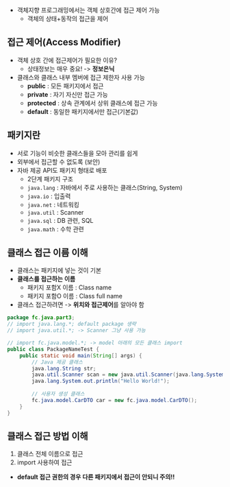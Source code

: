 - 객체지향 프로그래밍에서는 객체 상호간에 접근 제어 가능
	- 객체의 상태+동작의 접근을 제어

## 접근 제어(Access Modifier)
- 객체 상호 간에 접근제어가 필요한 이유?
	- 상태정보는 매우 중요! -> **정보은닉**
- 클래스와 클래스 내부 멤버에 접근 제한자 사용 가능
	- **public** : 모든 패키지에서 접근
	- **private** : 자기 자신만 접근 가능
	- **protected** : 상속 관계에서 상위 클래스에 접근 가능
	- **default** : 동일한 패키지에서만 접근(기본값)

## 패키지란
- 서로 기능이 비슷한 클래스들을 모아 관리를 쉽게
- 외부에서 접근할 수 없도록 (보안)
- 자바 제공 API도 패키지 형태로 배포
	- 2단계 패키지 구조
	- `java.lang` : 자바에서 주로 사용하는 클래스(String, System)
	- `java.io` : 입출력
	- `java.net` : 네트워킹
	- `java.util` : Scanner
	- `java.sql` : DB 관련, SQL
	- `java.math` : 수학 관련

## 클래스 접근 이름 이해
- 클래스는 패키지에 넣는 것이 기본
- **클래스를 접근하는 이름**
	- 패키지 포함X 이름 : Class name
	- 패키지 포함O 이름 : Class full name
- 클래스 접근하려면 -> **위치와 접근제어**를 알아야 함
```Java
package fc.java.part3;  
// import java.lang.*; default package 생략  
// import java.util.*; -> Scanner 그냥 사용 가능

// import fc.java.model.*; -> model 아래의 모든 클래스 import  
public class PackageNameTest {  
    public static void main(String[] args) {  
        // Java 제공 클래스  
        java.lang.String str;  
        java.util.Scanner scan = new java.util.Scanner(java.lang.System.in);  
        java.lang.System.out.println("Hello World!");  
  
        // 사용자 생성 클래스  
        fc.java.model.CarDTO car = new fc.java.model.CarDTO();  
    }  
}
```

## 클래스 접근 방법 이해
1. 클래스 전체 이름으로 접근 
2. import 사용하여 접근

- **default 접근 권한의 경우 다른 패키지에서 접근이 안되니 주의!!**